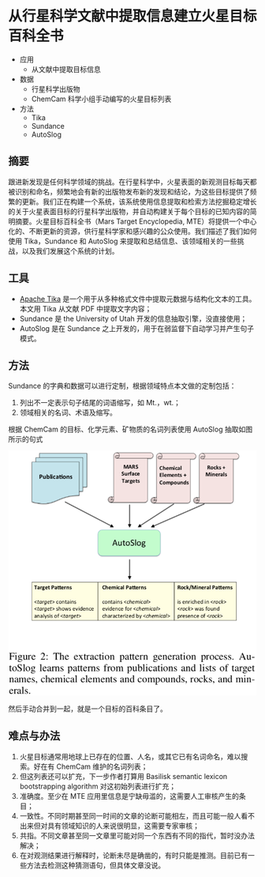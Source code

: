 # 从行星科学文献中提取信息建立火星目标百科全书

* 应用
  - 从文献中提取目标信息
* 数据
  - 行星科学出版物
  - ChemCam 科学小组手动编写的火星目标列表
* 方法
  - Tika
  - Sundance
  - AutoSlog

## 摘要

跟进新发现是任何科学领域的挑战。在行星科学中，火星表面的新观测目标每天都被识别和命名，频繁地会有新的出版物发布新的发现和结论，为这些目标提供了频繁的更新。我们正在构建一个系统，该系统使用信息提取和检索方法挖掘稳定增长的关于火星表面目标的行星科学出版物，并自动构建关于每个目标的已知内容的简明摘要。火星目标百科全书（Mars Target Encyclopedia, MTE）将提供一个中心化的、不断更新的资源，供行星科学家和感兴趣的公众使用。我们描述了我们如何使用 Tika，Sundance 和 AutoSlog 来提取和总结信息、该领域相关的一些挑战，以及我们发展这个系统的计划。

## 工具

* [Apache Tika](https://github.com/apache/tika) 是一个用于从多种格式文件中提取元数据与结构化文本的工具。本文用 Tika 从文献 PDF 中提取文字内容；
* Sundance 是 the University of Utah 开发的信息抽取引擎，没直接使用；
* AutoSlog 是在 Sundance 之上开发的，用于在弱监督下自动学习并产生句子模式。

## 方法

Sundance 的字典和数据可以进行定制，根据领域特点本文做的定制包括：

1. 列出不一定表示句子结尾的词语缩写，如 Mt.，wt.；
2. 领域相关的名词、术语及缩写。


根据 ChemCam 的目标、化学元素、矿物质的名词列表使用 AutoSlog 抽取如图所示的句式

![Infomation Extraction Process of MTE](info_extraction_of_mte.png)

然后手动合并到一起，就是一个目标的百科条目了。

## 难点与办法

1. 火星目标通常用地球上已存在的位置、人名，或其它已有名词命名，难以搜索。好在有 ChemCam 维护的名词列表；
2. 但这列表还可以扩充，下一步作者打算用 Basilisk semantic lexicon bootstrapping algorithm 对这初始列表进行扩充；
3. 准确度。至少在 MTE 应用里信息是宁缺毋滥的，这需要人工审核产生的条目；
4. 一致性。不同时期甚至同一时间的文章的论断可能相左，而且可能一般人看不出来但对具有领域知识的人来说很明显，这需要专家审核；
5. 共指。不同文章甚至同一文章里可能对同一个东西有不同的指代，暂时没办法解决；
6. 在对观测结果进行解释时，论断未尽是确凿的，有时只能是推测。目前已有一些方法去检测这种猜测语句，但具体文章没说。
